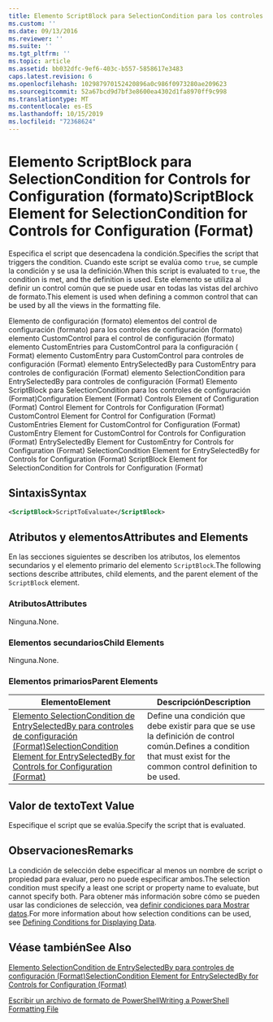 ```yaml
---
title: Elemento ScriptBlock para SelectionCondition para los controles de configuración (Format) | Microsoft Docs
ms.custom: ''
ms.date: 09/13/2016
ms.reviewer: ''
ms.suite: ''
ms.tgt_pltfrm: ''
ms.topic: article
ms.assetid: bb032dfc-9ef6-403c-b557-5858617e3483
caps.latest.revision: 6
ms.openlocfilehash: 102987970152420896a0c986f0973280ae209623
ms.sourcegitcommit: 52a67bcd9d7bf3e8600ea4302d1fa8970ff9c998
ms.translationtype: MT
ms.contentlocale: es-ES
ms.lasthandoff: 10/15/2019
ms.locfileid: "72368624"
---
```

# <a name="scriptblock-element-for-selectioncondition-for-controls-for-configuration-format"></a><span data-ttu-id="bbc9d-102">Elemento ScriptBlock para SelectionCondition for Controls for Configuration (formato)</span><span class="sxs-lookup"><span data-stu-id="bbc9d-102">ScriptBlock Element for SelectionCondition for Controls for Configuration (Format)</span></span>

<span data-ttu-id="bbc9d-103">Especifica el script que desencadena la condición.</span><span class="sxs-lookup"><span data-stu-id="bbc9d-103">Specifies the script that triggers the condition.</span></span> <span data-ttu-id="bbc9d-104">Cuando este script se evalúa como `true`, se cumple la condición y se usa la definición.</span><span class="sxs-lookup"><span data-stu-id="bbc9d-104">When this script is evaluated to `true`, the condition is met, and the definition is used.</span></span> <span data-ttu-id="bbc9d-105">Este elemento se utiliza al definir un control común que se puede usar en todas las vistas del archivo de formato.</span><span class="sxs-lookup"><span data-stu-id="bbc9d-105">This element is used when defining a common control that can be used by all the views in the formatting file.</span></span>

<span data-ttu-id="bbc9d-106">Elemento de configuración (formato) elementos del control de configuración (formato) para los controles de configuración (formato) elemento CustomControl para el control de configuración (formato) elemento CustomEntries para CustomControl para la configuración ( Format) elemento CustomEntry para CustomControl para controles de configuración (Format) elemento EntrySelectedBy para CustomEntry para controles de configuración (Format) elemento SelectionCondition para EntrySelectedBy para controles de configuración (Format) Elemento ScriptBlock para SelectionCondition para los controles de configuración (Format)</span><span class="sxs-lookup"><span data-stu-id="bbc9d-106">Configuration Element (Format) Controls Element of Configuration (Format) Control Element for Controls for Configuration (Format) CustomControl Element for Control for Configuration (Format) CustomEntries Element for CustomControl for Configuration (Format) CustomEntry Element for CustomControl for Controls for Configuration (Format) EntrySelectedBy Element for CustomEntry for Controls for Configuration (Format) SelectionCondition Element for EntrySelectedBy for Controls for Configuration (Format) ScriptBlock Element for SelectionCondition for Controls for Configuration (Format)</span></span>

## <a name="syntax"></a><span data-ttu-id="bbc9d-107">Sintaxis</span><span class="sxs-lookup"><span data-stu-id="bbc9d-107">Syntax</span></span>

```xml
<ScriptBlock>ScriptToEvaluate</ScriptBlock>
```

## <a name="attributes-and-elements"></a><span data-ttu-id="bbc9d-108">Atributos y elementos</span><span class="sxs-lookup"><span data-stu-id="bbc9d-108">Attributes and Elements</span></span>

<span data-ttu-id="bbc9d-109">En las secciones siguientes se describen los atributos, los elementos secundarios y el elemento primario del elemento `ScriptBlock`.</span><span class="sxs-lookup"><span data-stu-id="bbc9d-109">The following sections describe attributes, child elements, and the parent element of the `ScriptBlock` element.</span></span>

### <a name="attributes"></a><span data-ttu-id="bbc9d-110">Atributos</span><span class="sxs-lookup"><span data-stu-id="bbc9d-110">Attributes</span></span>

<span data-ttu-id="bbc9d-111">Ninguna.</span><span class="sxs-lookup"><span data-stu-id="bbc9d-111">None.</span></span>

### <a name="child-elements"></a><span data-ttu-id="bbc9d-112">Elementos secundarios</span><span class="sxs-lookup"><span data-stu-id="bbc9d-112">Child Elements</span></span>

<span data-ttu-id="bbc9d-113">Ninguna.</span><span class="sxs-lookup"><span data-stu-id="bbc9d-113">None.</span></span>

### <a name="parent-elements"></a><span data-ttu-id="bbc9d-114">Elementos primarios</span><span class="sxs-lookup"><span data-stu-id="bbc9d-114">Parent Elements</span></span>

|<span data-ttu-id="bbc9d-115">Elemento</span><span class="sxs-lookup"><span data-stu-id="bbc9d-115">Element</span></span>|<span data-ttu-id="bbc9d-116">Descripción</span><span class="sxs-lookup"><span data-stu-id="bbc9d-116">Description</span></span>|
|-------------|-----------------|
|[<span data-ttu-id="bbc9d-117">Elemento SelectionCondition de EntrySelectedBy para controles de configuración (Format)</span><span class="sxs-lookup"><span data-stu-id="bbc9d-117">SelectionCondition Element for EntrySelectedBy for Controls for Configuration (Format)</span></span>](./selectioncondition-element-for-entryselectedby-for-controls-for-configuration-format.md)|<span data-ttu-id="bbc9d-118">Define una condición que debe existir para que se use la definición de control común.</span><span class="sxs-lookup"><span data-stu-id="bbc9d-118">Defines a condition that must exist for the common control definition to be used.</span></span>|

## <a name="text-value"></a><span data-ttu-id="bbc9d-119">Valor de texto</span><span class="sxs-lookup"><span data-stu-id="bbc9d-119">Text Value</span></span>

<span data-ttu-id="bbc9d-120">Especifique el script que se evalúa.</span><span class="sxs-lookup"><span data-stu-id="bbc9d-120">Specify the script that is evaluated.</span></span>

## <a name="remarks"></a><span data-ttu-id="bbc9d-121">Observaciones</span><span class="sxs-lookup"><span data-stu-id="bbc9d-121">Remarks</span></span>

<span data-ttu-id="bbc9d-122">La condición de selección debe especificar al menos un nombre de script o propiedad para evaluar, pero no puede especificar ambos.</span><span class="sxs-lookup"><span data-stu-id="bbc9d-122">The selection condition must specify a least one script or property name to evaluate, but cannot specify both.</span></span> <span data-ttu-id="bbc9d-123">Para obtener más información sobre cómo se pueden usar las condiciones de selección, vea [definir condiciones para Mostrar datos](./defining-conditions-for-displaying-data.md).</span><span class="sxs-lookup"><span data-stu-id="bbc9d-123">For more information about how selection conditions can be used, see [Defining Conditions for Displaying Data](./defining-conditions-for-displaying-data.md).</span></span>

## <a name="see-also"></a><span data-ttu-id="bbc9d-124">Véase también</span><span class="sxs-lookup"><span data-stu-id="bbc9d-124">See Also</span></span>

[<span data-ttu-id="bbc9d-125">Elemento SelectionCondition de EntrySelectedBy para controles de configuración (Format)</span><span class="sxs-lookup"><span data-stu-id="bbc9d-125">SelectionCondition Element for EntrySelectedBy for Controls for Configuration (Format)</span></span>](./selectioncondition-element-for-entryselectedby-for-controls-for-configuration-format.md)

[<span data-ttu-id="bbc9d-126">Escribir un archivo de formato de PowerShell</span><span class="sxs-lookup"><span data-stu-id="bbc9d-126">Writing a PowerShell Formatting File</span></span>](./writing-a-powershell-formatting-file.md)
